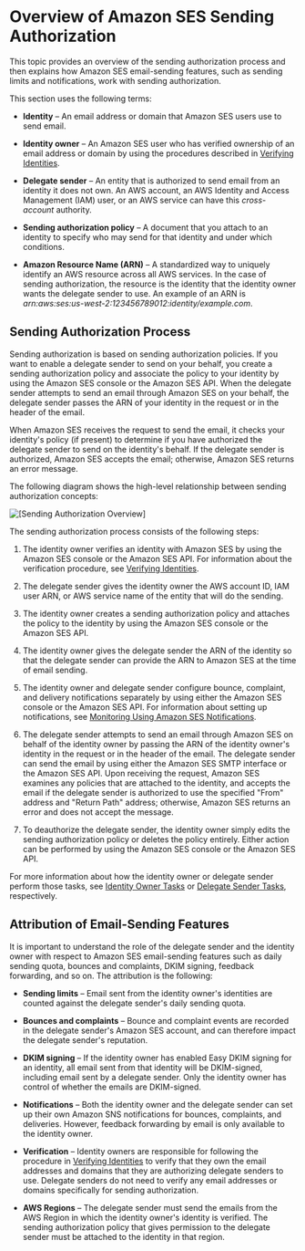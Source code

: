 # Overview of Amazon SES Sending Authorization<a name="sending-authorization-overview"></a>

This topic provides an overview of the sending authorization process and then explains how Amazon SES email\-sending features, such as sending limits and notifications, work with sending authorization\.

This section uses the following terms:

+ **Identity** – An email address or domain that Amazon SES users use to send email\.

+ **Identity owner** – An Amazon SES user who has verified ownership of an email address or domain by using the procedures described in [Verifying Identities](verify-addresses-and-domains.md)\. 

+ **Delegate sender** – An entity that is authorized to send email from an identity it does not own\. An AWS account, an AWS Identity and Access Management \(IAM\) user, or an AWS service can have this *cross\-account* authority\.

+ **Sending authorization policy** – A document that you attach to an identity to specify who may send for that identity and under which conditions\.

+ **Amazon Resource Name \(ARN\)** – A standardized way to uniquely identify an AWS resource across all AWS services\. In the case of sending authorization, the resource is the identity that the identity owner wants the delegate sender to use\. An example of an ARN is *arn:aws:ses:us\-west\-2:123456789012:identity/example\.com*\. 

## Sending Authorization Process<a name="sending-authorization-process"></a>

Sending authorization is based on sending authorization policies\. If you want to enable a delegate sender to send on your behalf, you create a sending authorization policy and associate the policy to your identity by using the Amazon SES console or the Amazon SES API\. When the delegate sender attempts to send an email through Amazon SES on your behalf, the delegate sender passes the ARN of your identity in the request or in the header of the email\.

When Amazon SES receives the request to send the email, it checks your identity's policy \(if present\) to determine if you have authorized the delegate sender to send on the identity's behalf\. If the delegate sender is authorized, Amazon SES accepts the email; otherwise, Amazon SES returns an error message\.

The following diagram shows the high\-level relationship between sending authorization concepts:

![\[Sending Authorization Overview\]](http://docs.aws.amazon.com/ses/latest/DeveloperGuide/images/sending_authorization_overview.png)

The sending authorization process consists of the following steps:

1. The identity owner verifies an identity with Amazon SES by using the Amazon SES console or the Amazon SES API\. For information about the verification procedure, see [Verifying Identities](verify-addresses-and-domains.md)\.

1. The delegate sender gives the identity owner the AWS account ID, IAM user ARN, or AWS service name of the entity that will do the sending\.

1. The identity owner creates a sending authorization policy and attaches the policy to the identity by using the Amazon SES console or the Amazon SES API\.

1. The identity owner gives the delegate sender the ARN of the identity so that the delegate sender can provide the ARN to Amazon SES at the time of email sending\.

1. The identity owner and delegate sender configure bounce, complaint, and delivery notifications separately by using either the Amazon SES console or the Amazon SES API\. For information about setting up notifications, see [Monitoring Using Amazon SES Notifications](monitor-sending-using-notifications.md)\.

1. The delegate sender attempts to send an email through Amazon SES on behalf of the identity owner by passing the ARN of the identity owner's identity in the request or in the header of the email\. The delegate sender can send the email by using either the Amazon SES SMTP interface or the Amazon SES API\. Upon receiving the request, Amazon SES examines any policies that are attached to the identity, and accepts the email if the delegate sender is authorized to use the specified "From" address and "Return Path" address; otherwise, Amazon SES returns an error and does not accept the message\.

1. To deauthorize the delegate sender, the identity owner simply edits the sending authorization policy or deletes the policy entirely\. Either action can be performed by using the Amazon SES console or the Amazon SES API\. 

For more information about how the identity owner or delegate sender perform those tasks, see [Identity Owner Tasks](sending-authorization-identity-owner-tasks.md) or [Delegate Sender Tasks](sending-authorization-delegate-sender-tasks.md), respectively\.

## Attribution of Email\-Sending Features<a name="sending-authorization-attribution"></a>

It is important to understand the role of the delegate sender and the identity owner with respect to Amazon SES email\-sending features such as daily sending quota, bounces and complaints, DKIM signing, feedback forwarding, and so on\. The attribution is the following:

+ **Sending limits** – Email sent from the identity owner's identities are counted against the delegate sender's daily sending quota\.

+ **Bounces and complaints** – Bounce and complaint events are recorded in the delegate sender's Amazon SES account, and can therefore impact the delegate sender's reputation\.

+ **DKIM signing** – If the identity owner has enabled Easy DKIM signing for an identity, all email sent from that identity will be DKIM\-signed, including email sent by a delegate sender\. Only the identity owner has control of whether the emails are DKIM\-signed\.

+ **Notifications** – Both the identity owner and the delegate sender can set up their own Amazon SNS notifications for bounces, complaints, and deliveries\. However, feedback forwarding by email is only available to the identity owner\.

+ **Verification** – Identity owners are responsible for following the procedure in [Verifying Identities](verify-addresses-and-domains.md) to verify that they own the email addresses and domains that they are authorizing delegate senders to use\. Delegate senders do not need to verify any email addresses or domains specifically for sending authorization\.

+ **AWS Regions** – The delegate sender must send the emails from the AWS Region in which the identity owner's identity is verified\. The sending authorization policy that gives permission to the delegate sender must be attached to the identity in that region\.